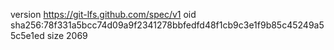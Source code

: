 version https://git-lfs.github.com/spec/v1
oid sha256:78f331a5bcc74d09a9f2341278bbfedfd48f1cb9c3e1f9b85c45249a55c5e1ed
size 2069
